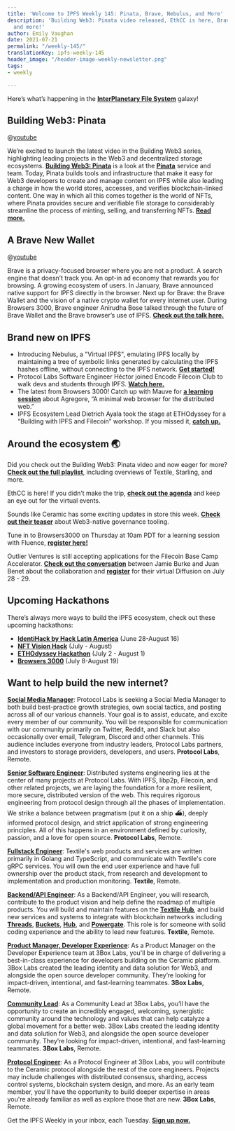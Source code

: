 ```yaml
---
title: 'Welcome to IPFS Weekly 145: Pinata, Brave, Nebulus, and More'
description: 'Building Web3: Pinata video released, EthCC is here, Brave at Browsers3000
  and more!'
author: Emily Vaughan
date: 2021-07-21
permalink: "/weekly-145/"
translationKey: ipfs-weekly-145
header_image: "/header-image-weekly-newsletter.png"
tags:
- weekly

---
```

Here’s what’s happening in the [**InterPlanetary File System**](https://ipfs.tech/) galaxy!

## Building Web3: Pinata

@[youtube](29k2C1JXyg4)

We’re excited to launch the latest video in the Building Web3 series, highlighting leading projects in the Web3 and decentralized storage ecosystems. [**Building Web3: Pinata**](https://www.youtube.com/watch?v=29k2C1JXyg4) is a look at the [**Pinata**](https://pinata.cloud/) service and team. Today, Pinata builds tools and infrastructure that make it easy for Web3 developers to create and manage content on IPFS while also leading a charge in how the world stores, accesses, and verifies blockchain-linked content. One way in which all this comes together is the world of NFTs, where Pinata provides secure and verifiable file storage to considerably streamline the process of minting, selling, and transferring NFTs. [**Read more.**](https://blog.ipfs.tech/2021-07-15-building-web-3-pinata/)

## A Brave New Wallet

@[youtube](-4ujo7q3LWw)

Brave is a privacy-focused browser where you are not a product. A search engine that doesn’t track you. An opt-in ad economy that rewards you for browsing. A growing ecosystem of users. In January, Brave announced native support for IPFS directly in the browser. Next up for Brave: the Brave Wallet and the vision of a native crypto wallet for every internet user. During Browsers 3000, Brave engineer Anirudha Bose talked through the future of Brave Wallet and the Brave browser’s use of IPFS. [**Check out the talk here.**](https://www.youtube.com/watch?v=-4ujo7q3LWw)

## Brand new on IPFS

* Introducing Nebulus, a "Virtual IPFS", emulating IPFS locally by maintaining a tree of symbolic links generated by calculating the IPFS hashes offline, without connecting to the IPFS network. [**Get started!**](https://nebulus.dev/)
* Protocol Labs Software Engineer Héctor joined Encode Filecoin Club to walk devs and students through IPFS. [**Watch here.**](https://www.youtube.com/watch?v=SeG7pKxjYFs)
* The latest from Browsers 3000! Catch up with Mauve for [**a learning session**](https://www.youtube.com/watch?v=0IQYaMsjbNE) about Agregore, “A minimal web browser for the distributed web.”
* IPFS Ecosystem Lead Dietrich Ayala took the stage at ETHOdyssey for a “Building with IPFS and Filecoin” workshop. If you missed it, [**catch up.**](https://www.youtube.com/watch?v=Z6_WSWWr9WE)

## Around the ecosystem 🌏

Did you check out the Building Web3: Pinata video and now eager for more? [**Check out the full playlist**](https://www.youtube.com/playlist?list=PL_0VrY55uV1-THfh1GVoE6v0SxKO9M0gs), including overviews of Textile, Starling, and more.   
  
EthCC is here! If you didn’t make the trip, [**check out the agenda**](https://ethcc.io/) and keep an eye out for the virtual events.  
  
Sounds like Ceramic has some exciting updates in store this week. [**Check out their teaser**](https://twitter.com/ceramicnetwork/status/1417245117962874904) about Web3-native governance tooling.  
  
Tune in to Browsers3000 on Thursday at 10am PDT for a learning session with Fluence, [**register here!**](https://www.meetup.com/San-Francisco-IPFS/events/279565939/)  
  
Outlier Ventures is still accepting applications for the Filecoin Base Camp Accelerator. [**Check out the conversation**](https://outlierventures.podbean.com/e/the-new-data-economy-with-juan-benet-of-protocol-labs/) between Jamie Burke and Juan Benet about the collaboration and [**register**](https://diffusion.events/) for their virtual Diffusion on July 28 - 29.

## Upcoming Hackathons

There’s always more ways to build the IPFS ecosystem, check out these upcoming hackathons:

* [**IdentiHack by Hack Latin America**](https://hacklatam.com/identihack-2021) (June 28-August 16)
* [**NFT Vision Hack**](https://www.nftvisionhack.com/) (July - August)
* [**ETHOdyssey Hackathon**](https://ethodyssey.devfolio.co/) (July 2 - August 1)
* [**Browsers 3000**](https://events.protocol.ai/2021/browsers3000) (July 8-August 19)

## Want to help build the new internet?

[**Social Media Manager**](https://jobs.lever.co/protocol/c7b59dee-673b-42ff-85db-69e27a253f60): Protocol Labs is seeking a Social Media Manager to both build best-practice growth strategies, own social tactics, and posting across all of our various channels. Your goal is to assist, educate, and excite every member of our community. You will be responsible for communication with our community primarily on Twitter, Reddit, and Slack but also occasionally over email, Telegram, Discord and other channels. This audience includes everyone from industry leaders, Protocol Labs partners, and investors to storage providers, developers, and users. **Protocol Labs**, Remote.

[**Senior Software Engineer**](https://jobs.lever.co/protocol/3490e571-4d47-487e-a47f-b02f08668290): Distributed systems engineering lies at the center of many projects at Protocol Labs. With IPFS, libp2p, Filecoin, and other related projects, we are laying the foundation for a more resilient, more secure, distributed version of the web. This requires rigorous engineering from protocol design through all the phases of implementation. We strike a balance between pragmatism (put it on a ship :ferry:), deeply informed protocol design, and strict application of strong engineering principles. All of this happens in an environment defined by curiosity, passion, and a love for open source. **Protocol Labs**, Remote.

[**Fullstack Engineer**](https://boards.greenhouse.io/textileio/jobs/4017984004): Textile's web products and services are written primarily in Golang and TypeScript, and communicate with Textile's core gRPC services. You will own the end user experience and have full ownership over the product stack, from research and development to implementation and production monitoring. **Textile**, Remote.

[**Backend/API Engineer**](https://boards.greenhouse.io/textileio/jobs/4017981004): As a Backend/API Engineer, you will research, contribute to the product vision and help define the roadmap of multiple products. You will build and maintain features on the [**Textile Hub**](https://github.com/textileio/textile), and build new services and systems to integrate with blockchain networks including [**Threads**](https://github.com/textileio/go-threads), [**Buckets**](https://github.com/textileio/go-buckets), [**Hub**](https://github.com/textileio/textile), and [**Powergate**](https://github.com/textileio/powergate). This role is for someone with solid coding experience and the ability to lead new features. **Textile**, Remote.

[**Product Manager, Developer Experience**](https://jobs.lever.co/3box/68e3cf44-5ee8-4b2a-b872-bca815bf5caf): As a Product Manager on the Developer Experience team at 3Box Labs, you'll be in charge of delivering a best-in-class experience for developers building on the Ceramic platform. 3Box Labs created the leading identity and data solution for Web3, and alongside the open source developer community. They’re looking for impact-driven, intentional, and fast-learning teammates. **3Box Labs**, Remote.

[**Community Lead**](https://jobs.lever.co/3box/cac4d9b2-4822-4c91-99b8-16c5d3dd75b6): As a Community Lead at 3Box Labs, you’ll have the opportunity to create an incredibly engaged, welcoming, synergistic community around the technology and values that can help catalyze a global movement for a better web. 3Box Labs created the leading identity and data solution for Web3, and alongside the open source developer community. They’re looking for impact-driven, intentional, and fast-learning teammates. **3Box Labs**, Remote.

[**Protocol Engineer**](https://jobs.lever.co/3box/c766b0f1-d0e2-4c54-928d-c09152a94074): As a Protocol Engineer at 3Box Labs, you will contribute to the Ceramic protocol alongside the rest of the core engineers. Projects may include challenges with distributed consensus, sharding, access control systems, blockchain system design, and more. As an early team member, you'll have the opportunity to build deeper expertise in areas you're already familiar as well as explore those that are new. **3Box Labs**, Remote.

Get the IPFS Weekly in your inbox, each Tuesday. [**Sign up now.**](https://ipfs.us4.list-manage.com/subscribe?u=25473244c7d18b897f5a1ff6b&id=cad54b2230)
